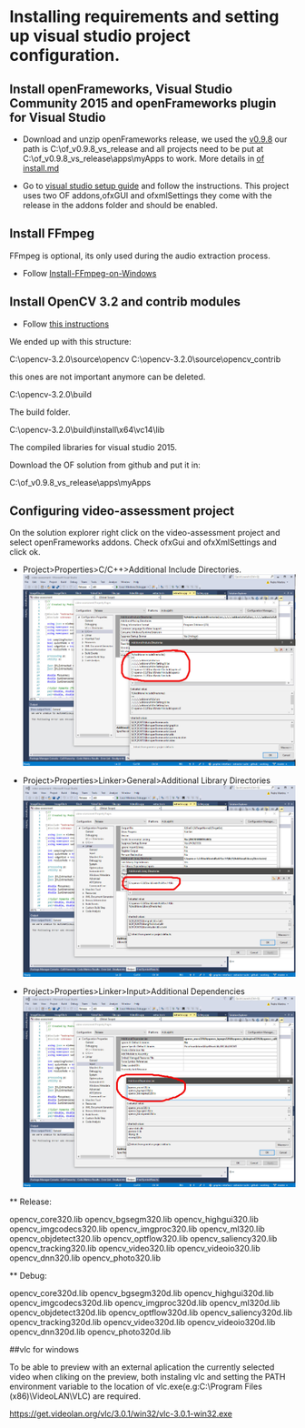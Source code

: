 ﻿# Installing requirements and setting up visual studio project configuration.

## Install openFrameworks, Visual Studio Community 2015 and openFrameworks plugin for Visual Studio

* Download and unzip openFrameworks release, we used the [v0.9.8](http://www.openframeworks.cc/versions/v0.9.8/of_v0.9.8_vs_release.zip)
our path is C:\of_v0.9.8_vs_release and all projects need to be put at C:\of_v0.9.8_vs_release\apps\myApps to work.
More details in [of install.md](of_INSTALL.md)

* Go to [visual studio setup guide](http://openframeworks.cc/setup/vs/) and follow the instructions.
This project uses two OF addons,ofxGUI and ofxmlSettings they come with the release in the addons folder and should be enabled.

## Install FFmpeg

FFmpeg is optional, its only used during the audio extraction process. 

* Follow [Install-FFmpeg-on-Windows](https://www.wikihow.com/Install-FFmpeg-on-Windows)

## Install OpenCV 3.2 and contrib modules

* Follow [this instructions](https://www.learnopencv.com/install-opencv3-on-windows/)

We ended up with this structure:

C:\opencv-3.2.0\source\opencv
C:\opencv-3.2.0\source\opencv_contrib

this ones are not important anymore can be deleted.

C:\opencv-3.2.0\build

The build folder.

C:\opencv-3.2.0\build\install\x64\vc14\lib

The compiled libraries for visual studio 2015.

Download the OF solution from github and put it in:

C:\of_v0.9.8_vs_release\apps\myApps

## Configuring video-assessment project

On the solution explorer right click on the video-assessment project and select openFrameworks addons. Check ofxGui and ofxXmlSettings and click ok.

* Project>Properties>C/C++>Additional Include Directories.
![figure 1](/images/vs1.jpg)

* Project>Properties>Linker>General>Additional Library Directories
![figure 2](/images/vs2.jpg)

* Project>Properties>Linker>Input>Additional Dependencies
![figure 3](/images/vs3.jpg)

** Release:

opencv_core320.lib
opencv_bgsegm320.lib
opencv_highgui320.lib
opencv_imgcodecs320.lib
opencv_imgproc320.lib
opencv_ml320.lib
opencv_objdetect320.lib
opencv_optflow320.lib
opencv_saliency320.lib
opencv_tracking320.lib
opencv_video320.lib
opencv_videoio320.lib
opencv_dnn320.lib
opencv_photo320.lib

** Debug:

opencv_core320d.lib
opencv_bgsegm320d.lib
opencv_highgui320d.lib
opencv_imgcodecs320d.lib
opencv_imgproc320d.lib
opencv_ml320d.lib
opencv_objdetect320d.lib
opencv_optflow320d.lib
opencv_saliency320d.lib
opencv_tracking320d.lib
opencv_video320d.lib
opencv_videoio320d.lib
opencv_dnn320d.lib
opencv_photo320d.lib

##vlc for windows

To be able to preview with an external aplication the currently selected video when cliking on the preview, both instaling vlc and setting the PATH environment variable to the location of vlc.exe(e.g:C:\Program Files (x86)\VideoLAN\VLC) are required.

https://get.videolan.org/vlc/3.0.1/win32/vlc-3.0.1-win32.exe